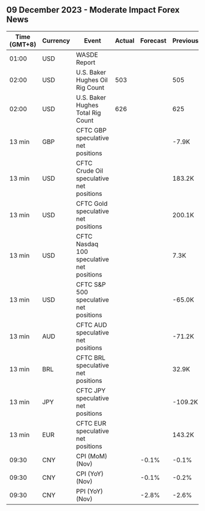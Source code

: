 ## 09 December 2023 - Moderate Impact Forex News

| Time (GMT+8) | Currency | Event | Actual | Forecast | Previous |
|------|----------|-------|--------|----------|----------|
| 01:00 | USD | WASDE Report |  |  |  |
| 02:00 | USD | U.S. Baker Hughes Oil Rig Count | 503 |  | 505 |
| 02:00 | USD | U.S. Baker Hughes Total Rig Count | 626 |  | 625 |
| 13 min | GBP | CFTC GBP speculative net positions |  |  | -7.9K |
| 13 min | USD | CFTC Crude Oil speculative net positions |  |  | 183.2K |
| 13 min | USD | CFTC Gold speculative net positions |  |  | 200.1K |
| 13 min | USD | CFTC Nasdaq 100 speculative net positions |  |  | 7.3K |
| 13 min | USD | CFTC S&P 500 speculative net positions |  |  | -65.0K |
| 13 min | AUD | CFTC AUD speculative net positions |  |  | -71.2K |
| 13 min | BRL | CFTC BRL speculative net positions |  |  | 32.9K |
| 13 min | JPY | CFTC JPY speculative net positions |  |  | -109.2K |
| 13 min | EUR | CFTC EUR speculative net positions |  |  | 143.2K |
| 09:30 | CNY | CPI (MoM) (Nov) |  | -0.1% | -0.1% |
| 09:30 | CNY | CPI (YoY) (Nov) |  | -0.1% | -0.2% |
| 09:30 | CNY | PPI (YoY) (Nov) |  | -2.8% | -2.6% |
